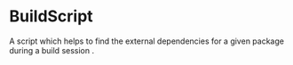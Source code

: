 # BuildScript
A script which helps to find the external dependencies for a given package during a build session .
